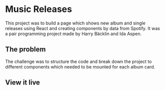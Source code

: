 # Music Releases

This project was to build a page which shows new album and single releases using React and creating components by data from Spotify.
It was a pair programming project made by Harry Bäcklin and Ida Aspen.

## The problem

The challenge was to structure the code and break down the project to different components which needed to be mounted for each album card.

## View it live
